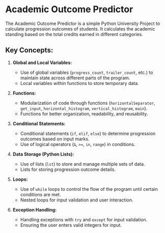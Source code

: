 # Academic Outcome Predictor

The Academic Outcome Predictor is a simple Python University Project to calculate progression outcomes of students.
It calculates the academic standing based on the total credits earned in different categories.

## Key Concepts:

1. **Global and Local Variables:**
    - Use of global variables (`progress_count`, `trailer_count`, etc.) to maintain state across different parts of the
      program.
    - Local variables within functions to store temporary data.

2. **Functions:**
    - Modularization of code through
      functions (`horizontalSeparator`, `get_input`, `horizontal_histogram`, `vertical_histogram`, `main`).
    - Functions for better organization, readability, and reusability.

3. **Conditional Statements:**
    - Conditional statements (`if`, `elif`, `else`) to determine progression outcomes based on input marks.
    - Use of logical operators (`&`, `>=`, `in`, `range`) in conditions.

4. **Data Storage (Python Lists):**
    - Use of lists (`lst`) to store and manage multiple sets of data.
    - Lists for storing progression outcome details.

5. **Loops:**
    - Use of `while` loops to control the flow of the program until certain conditions are met.
    - Nested loops for input validation and user interaction.

6. **Exception Handling:**
    - Handling exceptions with `try` and `except` for input validation.
    - Ensuring the user enters valid integers for input.


